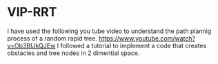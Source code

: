 # VIP-RRT
I have used the following you tube video to understand the path plannig process of a random rapid tree.
 https://www.youtube.com/watch?v=Ob3BIJkQJEw 
I followed a tutorial to implement a code that creates obstacles and tree nodes in 2 dimential space. 

